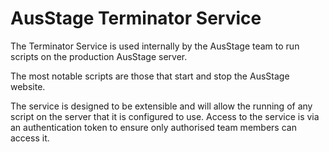 # AusStage Terminator Service #

The Terminator Service is used internally by the AusStage team to run scripts on the production AusStage server.

The most notable scripts are those that start and stop the AusStage website.

The service is designed to be extensible and will allow the running of any script on the server that it is configured to use. Access to the service is via an authentication token to ensure only authorised team members can access it.